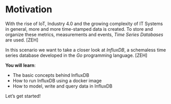 # Motivation

With the rise of IoT, Industry 4.0 and the growing complexity of IT Systems in general, more and more time-stamped data is created. To store and organize these metrics, measurements and events, *Time Series Databases* are used. [ZEH]

In this scenario we want to take a closer look at *InfluxDB*, a schemaless time series database developed in the *Go* programming language. [ZEH]

**You will learn**:
-	The basic concepts behind InfluxDB
-	How to run InfluxDB using a docker image
-	How to model, write and query data in InfluxDB

Let’s get started!
